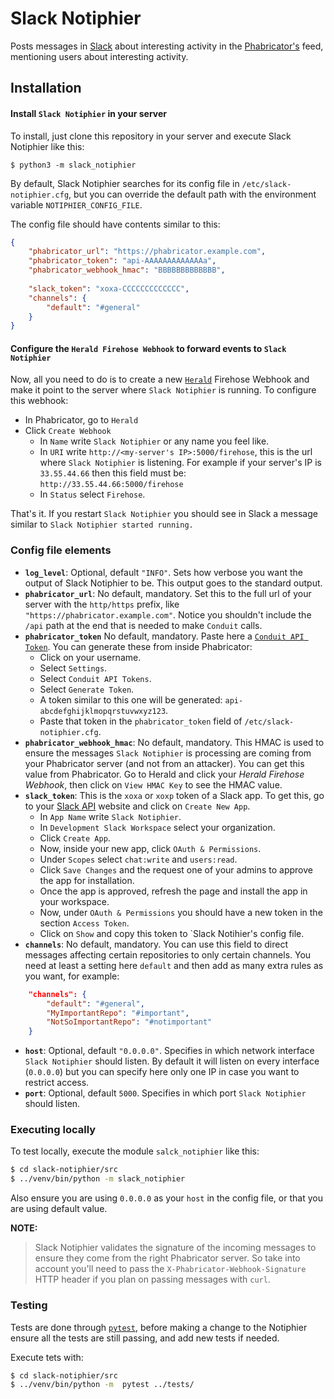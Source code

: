 # Slack Notiphier
Posts messages in [Slack](https://slack.com/) about interesting activity in the [Phabricator's](https://www.phacility.com/) feed, mentioning users about interesting activity.


## Installation

#### Install `Slack Notiphier` in your server

To install, just clone this repository in your server and execute Slack Notiphier like this:

    $ python3 -m slack_notiphier

By default, Slack Notiphier searches for its config file in `/etc/slack-notiphier.cfg`,  but you can override the
default path with the environment variable `NOTIPHIER_CONFIG_FILE`.
 
The config file should have contents similar to this:

```json
{
    "phabricator_url": "https://phabricator.example.com",
    "phabricator_token": "api-AAAAAAAAAAAAAa",
    "phabricator_webhook_hmac": "BBBBBBBBBBBBB",
    
    "slack_token": "xoxa-CCCCCCCCCCCCC",
    "channels": {
        "default": "#general"
    }
}
```

#### Configure the `Herald Firehose Webhook` to forward events to `Slack Notiphier`

Now, all you need to do is to create a new [`Herald`](https://secure.phabricator.com/book/phabricator/article/herald/)
Firehose Webhook and make it point to the server where `Slack Notiphier` is running. To configure this webhook:
- In Phabricator, go to `Herald`
- Click `Create Webhook`
   - In `Name` write `Slack Notiphier` or any name you feel like.
   - In `URI` write `http://<my-server's IP>:5000/firehose`, this is the url where `Slack Notiphier` is listening.
     For example if your server's IP is `33.55.44.66` then this field must be: `http://33.55.44.66:5000/firehose`
   - In `Status` select `Firehose`.

That's it. If you restart `Slack Notiphier` you should see in Slack a message similar to `Slack Notiphier started running.`


### Config file elements

- **`log_level`**: Optional, default `"INFO"`. Sets how verbose you want the output of Slack Notiphier to be. This output goes
  to the standard output.
- **`phabricator_url`**: No default, mandatory. Set this to the full url of your server with the `http/https` prefix, 
  like `"https://phabricator.example.com"`. Notice you shouldn't include the `/api` path at the end that is needed to make 
  `Conduit` calls.
- **`phabricator_token`** No default, mandatory. Paste here a [`Conduit API Token`](https://secure.phabricator.com/book/phabricator/article/conduit/). 
  You can generate these from inside 
  Phabricator:
   - Click on your username.
   - Select `Settings`.
   - Select `Conduit API Tokens`.
   - Select `Generate Token`.
   - A token similar to this one will be generated: `api-abcdefghijklmopqrstuvwxyz123`.
   - Paste that token in the `phabricator_token` field of `/etc/slack-notiphier.cfg`.
- **`phabricator_webhook_hmac`**: No default, mandatory. This HMAC is used to ensure the messages `Slack Notiphier` is processing
  are coming from your Phabricator server (and not from an attacker). You can get this value from Phabricator. 
  Go to Herald and click your *Herald Firehose Webhook*, then click on `View HMAC Key` to see the HMAC value.
- **`slack_token`**: This is the `xoxa` or `xoxp` token of a Slack app. To get this, go to your
  [Slack API](https://api.slack.com/apps) website and click on `Create New App`.
   - In `App Name` write `Slack Notiphier`.
   - In `Development Slack Workspace` select your organization.
   - Click `Create App`.
   - Now, inside your new app, click `OAuth & Permissions`.
   - Under `Scopes` select `chat:write` and `users:read`.
   - Click `Save Changes` and the request one of your admins to approve the app for installation.
   - Once the app is approved, refresh the page and install the app in your workspace.
   - Now, under `OAuth & Permissions` you should have a new token in the section `Access Token`.
   - Click on `Show` and copy this token to `Slack Notihier's config file.
- **`channels`**: No default, mandatory. You can use this field to direct messages affecting certain repositories to
  only certain channels. You need at least a setting here `default` and then add as many extra rules as you want, for example:
```json
    "channels": {
        "default": "#general",
        "MyImportantRepo": "#important",
        "NotSoImportantRepo": "#notimportant"
    }
```
 - **`host`**: Optional, default `"0.0.0.0"`. Specifies in which network interface `Slack Notiphier` should listen. 
   By default it will listen on every interface (`0.0.0.0`) but you can specify here only one IP in case you want to 
   restrict access.
 - **`port`**: Optional, default `5000`. Specifies in which port `Slack Notiphier` should listen. 

### Executing locally

To test locally, execute the module `salck_notiphier` like this:

```bash
$ cd slack-notiphier/src
$ ../venv/bin/python -m slack_notiphier
```

Also ensure you are using `0.0.0.0` as your `host` in the config file, or that you are using default value.


**NOTE:** 
> Slack Notiphier validates the signature of the incoming messages to ensure they come from the right Phabricator server. So take into account you'll need to pass the `X-Phabricator-Webhook-Signature` HTTP header if you plan on passing messages with `curl`.

### Testing

Tests are done through [`pytest`](https://docs.pytest.org/en/latest/), before making a change to the Notiphier 
ensure all the tests are still passing, and add new tests if needed.

Execute tets with:

```bash
$ cd slack-notiphier/src
$ ../venv/bin/python -m  pytest ../tests/
```

